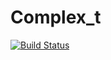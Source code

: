 # Complex_t

[![Build Status](https://travis-ci.org/ezfx44/Complex.svg?branch=master)](https://travis-ci.org/ezfx44/Complex)
